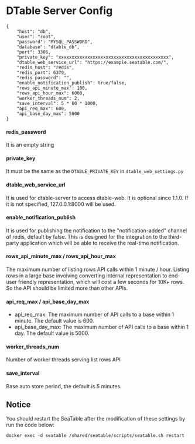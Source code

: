 # DTable Server Config

```
{
    "host": "db",
    "user": "root",
    "password": "MYSQL_PASSWORD",
    "database": "dtable_db",
    "port": 3306,
    "private_key": "xxxxxxxxxxxxxxxxxxxxxxxxxxxxxxxxxxxxxxxxxx",
    "dtable_web_service_url": "https://example.seatable.com/",
    "redis_host": "redis",
    "redis_port": 6379,
    "redis_password": "",
    "enable_notification_publish": true/false,
    "rows_api_minute_max": 100,
    "rows_api_hour_max": 6000,
    "worker_threads_num": 2,
    "save_interval": 5 * 60 * 1000,
    "api_req_max": 600,
    "api_base_day_max": 5000
}

```
#### redis_password

It is an empty string

#### private_key

It must be the same as the `DTABLE_PRIVATE_KEY` in `dtable_web_settings.py` 

#### dtable_web_service_url

It is used for dtable-server to access dtable-web. It is optional since 1.1.0. If it is not specified, 127.0.0.1:8000 will be used.

#### enable_notification_publish

It is used for publishing the notification to the "notification-added" channel of redis, default by false.  This is designed for the integration to the third-party application which will be able to receive the real-time notification.


#### rows_api_minute_max / rows_api_hour_max

The maximum number of listing rows API calls within 1 minute / hour. Listing rows in a large base involving converting internal representation to end-user friendly representation, which will cost a few seconds for 10K+ rows. So the API should be limited more than other APIs. 


#### api_req_max / api_base_day_max

* api_req_max: The maximum number of API calls to a base within 1 minute. The default value is 600.
* api_base_day_max: The maximum number of API calls to a base within 1 day. The default value is 5000.

#### worker_threads_num

Number of worker threads serving list rows API

#### save_interval

Base auto store period, the default is 5 minutes.

## Notice

You should restart the SeaTable after the modification of these settings by run the code below:

```
docker exec -d seatable /shared/seatable/scripts/seatable.sh restart
```

